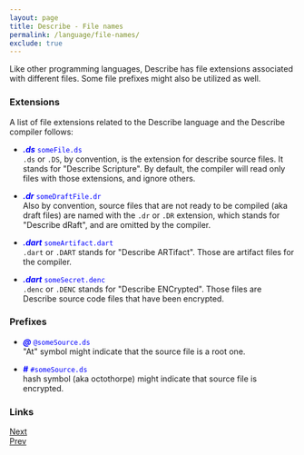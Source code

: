 ```yaml
---
layout: page
title: Describe - File names
permalink: /language/file-names/
exclude: true
---
```

Like other programming languages, Describe has file extensions associated with different files. Some file prefixes might also be utilized as well.


### Extensions
A list of file extensions related to the Describe language and the Describe compiler follows:

* <span style="color:blue">**_.ds_** ```someFile.ds```</span><br>
```.ds``` or ```.DS```, by convention, is the extension for describe source files. It stands for "Describe Scripture". By default, the compiler will read only files with those extensions, and ignore others. 

* <span style="color:blue">**_.dr_** ```someDraftFile.dr```</span><br>
Also by convention, source files that are not ready to be compiled (aka draft files) are named with the ```.dr``` or ```.DR``` extension, which stands for "Describe dRaft", and are omitted by the compiler.

* <span style="color:blue">**_.dart_** ```someArtifact.dart```</span><br>
```.dart``` or ```.DART``` stands for "Describe ARTifact". Those are artifact files for the compiler.

* <span style="color:blue">**_.dart_** ```someSecret.denc```</span><br>
```.denc``` or ```.DENC``` stands for "Describe ENCrypted". Those files are Describe source code files that have been encrypted.


### Prefixes

* <span style="color:blue">**_@_** ```@someSource.ds```</span><br>
"At" symbol might indicate that the source file is a root one.

* <span style="color:blue">**_#_** ```#someSource.ds```</span><br>
hash symbol (aka octothorpe) might indicate that source file is encrypted.

### Links
[Next](/language/tildes)<br>
[Prev](/language/dot-notation)
